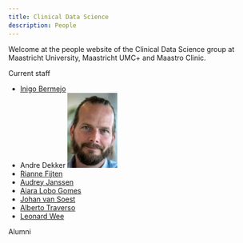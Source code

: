 ```yaml
---
title: Clinical Data Science
description: People
---
```

Welcome at the people website of the Clinical Data Science group at Maastricht University, Maastricht UMC+ and Maastro Clinic.

Current staff
* [Inigo Bermejo](InigoBermejo.md)
* Andre Dekker [![Andre Dekker](media/AndreDekker.jpg)](people/AndreDekker.html)
* [Rianne Fijten](RianneFijten.md)
* [Audrey Janssen](AudreyJanssen.md)
* [Aiara Lobo Gomes](AiaraLoboGomes.md)
* [Johan van Soest](JohanVanSoest.md)
* [Alberto Traverso](AlbertoTraverso.md)
* [Leonard Wee](LeonardWee.md)

Alumni
